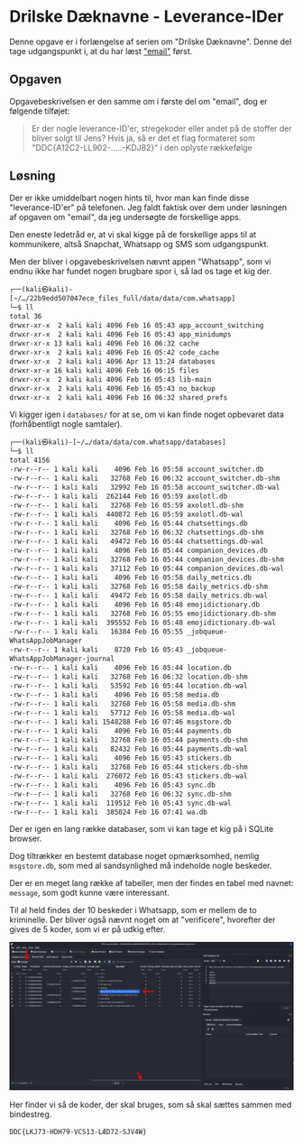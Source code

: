 # Drilske Dæknavne - Leverance-IDer
Denne opgave er i forlængelse af serien om "Drilske Dæknavne". Denne del tage udgangspunkt i, at du har læst ["email"](./Drilske%20Dæknavne%20-%20Email.md) først.

## Opgaven
Opgavebeskrivelsen er den samme om i første del om "email", dog er følgende tilføjet: 

> Er der nogle leverance-ID'er, stregekoder eller andet på de stoffer der bliver solgt til Jens? Hvis ja, så er det et flag formateret som "DDC{A12C2-LL902-.....-KDJ82}" i den oplyste rækkefølge

## Løsning
Der er ikke umiddelbart nogen hints til, hvor man kan finde disse "leverance-ID'er" på telefonen. Jeg faldt faktisk over dem under løsningen af opgaven om "email", da jeg undersøgte de forskellige apps. 

Den eneste ledetråd er, at vi skal kigge på de forskellige apps til at kommunikere, altså Snapchat, Whatsapp og SMS som udgangspunkt.

Men der bliver i opgavebeskrivelsen nævnt appen "Whatsapp", som vi endnu ikke har fundet nogen brugbare spor i, så lad os tage et kig der. 

```
┌──(kali㉿kali)-[~/…/22b9edd507047ece_files_full/data/data/com.whatsapp]
└─$ ll
total 36
drwxr-xr-x  2 kali kali 4096 Feb 16 05:43 app_account_switching
drwxr-xr-x  2 kali kali 4096 Feb 16 05:43 app_minidumps
drwxr-xr-x 13 kali kali 4096 Feb 16 06:32 cache
drwxr-xr-x  2 kali kali 4096 Feb 16 05:42 code_cache
drwxr-xr-x  2 kali kali 4096 Apr 13 13:24 databases
drwxr-xr-x 16 kali kali 4096 Feb 16 06:15 files
drwxr-xr-x  2 kali kali 4096 Feb 16 05:43 lib-main
drwxr-xr-x  2 kali kali 4096 Feb 16 05:43 no_backup
drwxr-xr-x  2 kali kali 4096 Feb 16 06:32 shared_prefs
```

Vi kigger igen i `databases/` for at se, om vi kan finde noget opbevaret data (forhåbentligt nogle samtaler).

```
┌──(kali㉿kali)-[~/…/data/data/com.whatsapp/databases]
└─$ ll
total 4156
-rw-r--r-- 1 kali kali    4096 Feb 16 05:58 account_switcher.db
-rw-r--r-- 1 kali kali   32768 Feb 16 06:32 account_switcher.db-shm
-rw-r--r-- 1 kali kali   32992 Feb 16 05:58 account_switcher.db-wal
-rw-r--r-- 1 kali kali  262144 Feb 16 05:59 axolotl.db
-rw-r--r-- 1 kali kali   32768 Feb 16 05:59 axolotl.db-shm
-rw-r--r-- 1 kali kali  440872 Feb 16 05:59 axolotl.db-wal
-rw-r--r-- 1 kali kali    4096 Feb 16 05:44 chatsettings.db
-rw-r--r-- 1 kali kali   32768 Feb 16 06:32 chatsettings.db-shm
-rw-r--r-- 1 kali kali   49472 Feb 16 05:44 chatsettings.db-wal
-rw-r--r-- 1 kali kali    4096 Feb 16 05:44 companion_devices.db
-rw-r--r-- 1 kali kali   32768 Feb 16 05:44 companion_devices.db-shm
-rw-r--r-- 1 kali kali   37112 Feb 16 05:44 companion_devices.db-wal
-rw-r--r-- 1 kali kali    4096 Feb 16 05:58 daily_metrics.db
-rw-r--r-- 1 kali kali   32768 Feb 16 05:58 daily_metrics.db-shm
-rw-r--r-- 1 kali kali   49472 Feb 16 05:58 daily_metrics.db-wal
-rw-r--r-- 1 kali kali    4096 Feb 16 05:48 emojidictionary.db
-rw-r--r-- 1 kali kali   32768 Feb 16 05:55 emojidictionary.db-shm
-rw-r--r-- 1 kali kali  395552 Feb 16 05:48 emojidictionary.db-wal
-rw-r--r-- 1 kali kali   16384 Feb 16 05:55 _jobqueue-WhatsAppJobManager
-rw-r--r-- 1 kali kali    8720 Feb 16 05:43 _jobqueue-WhatsAppJobManager-journal
-rw-r--r-- 1 kali kali    4096 Feb 16 05:44 location.db
-rw-r--r-- 1 kali kali   32768 Feb 16 06:32 location.db-shm
-rw-r--r-- 1 kali kali   53592 Feb 16 05:44 location.db-wal
-rw-r--r-- 1 kali kali    4096 Feb 16 05:58 media.db
-rw-r--r-- 1 kali kali   32768 Feb 16 05:58 media.db-shm
-rw-r--r-- 1 kali kali   57712 Feb 16 05:58 media.db-wal
-rw-r--r-- 1 kali kali 1548288 Feb 16 07:46 msgstore.db
-rw-r--r-- 1 kali kali    4096 Feb 16 05:44 payments.db
-rw-r--r-- 1 kali kali   32768 Feb 16 05:44 payments.db-shm
-rw-r--r-- 1 kali kali   82432 Feb 16 05:44 payments.db-wal
-rw-r--r-- 1 kali kali    4096 Feb 16 05:43 stickers.db
-rw-r--r-- 1 kali kali   32768 Feb 16 05:44 stickers.db-shm
-rw-r--r-- 1 kali kali  276072 Feb 16 05:43 stickers.db-wal
-rw-r--r-- 1 kali kali    4096 Feb 16 05:43 sync.db
-rw-r--r-- 1 kali kali   32768 Feb 16 06:32 sync.db-shm
-rw-r--r-- 1 kali kali  119512 Feb 16 05:43 sync.db-wal
-rw-r--r-- 1 kali kali  385024 Feb 16 07:41 wa.db
```

Der er igen en lang række databaser, som vi kan tage et kig på i SQLite browser. 

Dog tiltrækker en bestemt database noget opmærksomhed, nemlig `msgstore.db`, som med al sandsynlighed må indeholde nogle beskeder. 

Der er en meget lang række af tabeller, men der findes en tabel med navnet: `message`, som godt kunne være interessant. 

Til al held findes der 10 beskeder i Whatsapp, som er mellem de to kriminelle.
Der bliver også nævnt noget om at "verificere", hvorefter der gives de 5 koder, som vi er på udkig efter.

![img.png](../../assets/forensics_drilske_daeknavne_sqlite_whatsapp.png)

Her finder vi så de koder, der skal bruges, som så skal sættes sammen med bindestreg. 

```
DDC{LKJ73-HDH79-VCS13-LÆD72-SJV4W}
```
